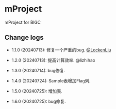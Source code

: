 # mProject

mProject for BIGC

## Change logs

* 1.1.0 (20240713): 修复一个严重的bug. [@LockenLiu](https://github.com/LockenLiu)

* 1.2.0 (20240713): 提高计算效率. @lizhihao

* 1.3.0 (20240714): bug修复.

* 1.4.0 (20240724): Sample表增加Flag列.

* 1.5.0 (20240725): 增加表.

* 1.6.0 (20240725): bug修复.
